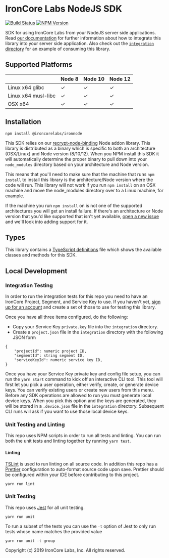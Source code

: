 # IronCore Labs NodeJS SDK

[![Build Status](https://travis-ci.org/IronCoreLabs/ironnode.svg?branch=master)](https://travis-ci.org/IronCoreLabs/ironnode)
[![NPM Version](https://badge.fury.io/js/%40ironcorelabs%2Fironnode.svg)](https://www.npmjs.com/package/@ironcorelabs/ironnode)

SDK for using IronCore Labs from your NodeJS server side applications. Read [our documentation](https://docs.ironcorelabs.com) for further information about how to integrate this library into your server side application. Also check out the [`integration` directory](integration) for an example of consuming this library.

## Supported Platforms

|                     | Node 8 | Node 10 | Node 12 |
| ------------------- | ------ | ------- | ------- |
| Linux x64 glibc     | ✓      | ✓       | ✓       |
| Linux x64 musl-libc | ✓      | ✓       | ✓       |
| OSX x64             | ✓      | ✓       | ✓       |

## Installation

`npm install @ironcorelabs/ironnode`

This SDK relies on our [recrypt-node-binding](https://github.com/IronCoreLabs/recrypt-node-binding) Node addon library. This library is distributed as a binary which is specific to both an architecture (OSX/Linux) and Node version (8/10/12). When you NPM install this SDK it will automatically determine the proper binary to pull down into your `node_modules` directory based on your architecture and Node version.

This means that you'll need to make sure that the machine that runs `npm install` to install this library is the architecture/Node version where the code will run. This library will not work if you run `npm install` on an OSX machine and move the node_modules directory over to a Linux machine, for example.

If the machine you run `npm install` on is not one of the supported architectures you will get an install failure. If there's an architecture or Node version that you'd like supported that isn't yet available, [open a new issue](https://github.com/IronCoreLabs/ironnode/issues/new) and we'll look into adding support for it.

## Types

This library contains a [TypeScript definitions](ironnode.d.ts) file which shows the available classes and methods for this SDK.

## Local Development

### Integration Testing

In order to run the integration tests for this repo you need to have an IronCore Project, Segment, and Service Key to use. If you haven't yet, [sign up for an account](https://admin.ironcorelabs.com/login) and create a set of those to use for testing this library.

Once you have all three items configured, do the following:

-   Copy your Service Key `private.key` file into the `integration` directory.
-   Create a `project.json` file in the `integration` directory with the following JSON form

```
{
    "projectId": numeric project ID,
    "segmentId": string segment ID,
    "serviceKeyId": numeric service key ID,
}
```

Once you have your Service Key private key and config file setup, you can run the `yarn start` command to kick off an interactive CLI tool. This tool will first let you pick a user operation, either verify, create, or generate device keys. You can verify existing users or create new users from this menu. Before any SDK operations are allowed to run you must generate local device keys. When you pick this option and the keys are generated, they will be stored in a `.device.json` file in the `integration` directory. Subsequent CLI runs will ask if you want to use those local device keys.

### Unit Testing and Linting

This repo uses NPM scripts in order to run all tests and linting. You can run both the unit tests and linting together by running `yarn test`.

#### Linting

[TSLint](https://palantir.github.io/tslint/) is used to run linting on all source code. In addition this repo has a [Prettier](https://prettier.io) configuration to auto-format source code upon save. Prettier should be configured within your IDE before contributing to this project.

`yarn run lint`

### Unit Testing

This repo uses [Jest](http://jestjs.io/en) for all unit testing.

`yarn run unit`

To run a subset of the tests you can use the `-t` option of Jest to only run tests whose name matches the provided value

`yarn run unit -t group`

Copyright (c) 2019 IronCore Labs, Inc.
All rights reserved.
